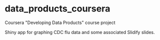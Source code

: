 data_products_coursera
======================

Coursera "Developing Data Products" course project 

Shiny app for graphing CDC flu data and some associated Slidify slides.
